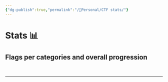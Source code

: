 ```yaml
---
{"dg-publish":true,"permalink":"/👀Personal/CTF stats/"}
---
```


# Stats 📊
## Flags per categories and overall progression

<script src="https://cdn.jsdelivr.net/npm/chart.js"></script>


<div>
  <canvas id="HistoChart"></canvas>
</div>

<br>

---

<br>

<div>
  <canvas id="NicePolarChart"></canvas>
</div>




<script>


const ctx = document.getElementById('NicePolarChart');

const data = [
	{rev:0, pwn:0, oth:0, osi:5, ste:0, pro:0, mis:6, web:0, cry:1, for:0},
	{rev:0, pwn:0, oth:0, osi:0, ste:0, pro:0, mis:0, web:0, cry:0, for:0},
	{rev:0, pwn:0, oth:0, osi:0, ste:0, pro:0, mis:1, web:0, cry:0, for:0},
	{rev:1, pwn:0, oth:0, osi:1, ste:0, pro:3, mis:0, web:2, cry:1, for:1},
	{rev:1, pwn:0, oth:0, osi:0, ste:0, pro:0, mis:1, web:0, cry:0, for:0},
	{rev:2, pwn:0, oth:0, osi:6, ste:0, pro:0, mis:3, web:0, cry:0, for:0},
	{rev:3, pwn:0, oth:0, osi:0, ste:2, pro:3, mis:3, web:3, cry:1, for:1},
	{rev:0, pwn:0, oth:1, osi:4, ste:0, pro:0, mis:1, web:0, cry:1, for:0},
	{rev:2, pwn:0, oth:0, osi:3, ste:0, pro:0, mis:3, web:0, cry:0, for:0}
]

let summedData = [0,0,0,0,0,0,0,0,0,0]
const ks = ['rev', 'pwn', 'oth', 'osi', 'ste', 'pro', 'mis', 'web', 'cry', 'for']
data.forEach((d) => {
	i=0
	ks.forEach((k) => {
		summedData[i] += d[k]
		i++
	})
})

const labels = ['Reverse', 'Pwn', 'Other', 'OSINT', 'Steg', 'Programming', 'Misc', 'Web', 'Crypto', 'Forensics']

const bkCols = ['#D741A7','#892C8D','#3A1772','#475898','#5398BE','#7BA6A6','#A3B38E','#F2CD5D','#E8B954','#DEA54B']


/*const chartData = {
  
};*/

new Chart(ctx, {
type: 'polarArea',
  data: {
	  labels: labels,
	  datasets: [{
		  label: 'Polar graph of flags per categories',
		  data: summedData,
		  backgroundColor: bkCols
	  }]
  }
})

//window.renderChart(chartData, this.container);

</script>






<script>


const ctxh = document.getElementById('HistoChart');

const datah = [
	{rev:0, pwn:0, oth:0, osi:5, ste:0, pro:0, mis:6, web:0, cry:1, for:0},
	{rev:0, pwn:0, oth:0, osi:0, ste:0, pro:0, mis:0, web:0, cry:0, for:0},
	{rev:0, pwn:0, oth:0, osi:0, ste:0, pro:0, mis:1, web:0, cry:0, for:0},
	{rev:1, pwn:0, oth:0, osi:1, ste:0, pro:3, mis:0, web:2, cry:1, for:1},
	{rev:1, pwn:0, oth:0, osi:0, ste:0, pro:0, mis:1, web:0, cry:0, for:0},
	{rev:2, pwn:0, oth:0, osi:6, ste:0, pro:0, mis:3, web:0, cry:0, for:0},
	{rev:3, pwn:0, oth:0, osi:0, ste:2, pro:3, mis:3, web:3, cry:1, for:1},
	{rev:0, pwn:0, oth:1, osi:4, ste:0, pro:0, mis:1, web:0, cry:1, for:0},
	{rev:2, pwn:0, oth:0, osi:3, ste:0, pro:0, mis:3, web:0, cry:0, for:0}
]

const labelsH = ['DownUnderCTF 2023','vsCTF 2023','MapleCTF 2023','ECW 2023','LakeCTF 2023', 'NewportBlakeCTF 2023', 'Hackday 2024', 'Hackday 2024 Finals', 'FCSC & Amateurs 2024'];


const dataH = {
  labels: labelsH,
  datasets: [
    {
      label: 'Reverse',
      data: datah,
      backgroundColor: '#D741A7',
      parsing: { xAxisKey: 'rev', yAxisKey: 'rev' }
    },
    {
      label: 'Pwn',
      data: datah,
      backgroundColor: '#892C8D',
      parsing: { xAxisKey: 'pwn', yAxisKey: 'pwn' }
    },
    {
      label: 'Other',
      data: datah,
      backgroundColor: '#3A1772',
      parsing: { xAxisKey: 'oth', yAxisKey: 'oth' }
    },
    {
      label: 'OSINT',
      data: datah,
      backgroundColor: '#475898',
      parsing: { xAxisKey: 'osi', yAxisKey: 'osi' }
    },
    {
      label: 'Steg',
      data: datah,
      backgroundColor: '#5398BE',
      parsing: { xAxisKey: 'ste', yAxisKey: 'ste' }
    },
    {
      label: 'Programming',
      data: datah,
      backgroundColor: '#7BA6A6',
      parsing: { xAxisKey: 'pro', yAxisKey: 'pro' }
    },
    {
      label: 'Misc',
      data: datah,
      backgroundColor: '#A3B38E',
      parsing: { xAxisKey: 'mis', yAxisKey: 'mis' }
    },
    {
      label: 'Web',
      data: datah,
      backgroundColor: '#F2CD5D',
      parsing: { xAxisKey: 'web', yAxisKey: 'web' }
    },
    {
      label: 'Crypto',
      data: datah,
      backgroundColor: '#E8B954',
      parsing: { xAxisKey: 'cry', yAxisKey: 'cry' }
    },
    {
      label: 'Forensics',
      data: datah,
      backgroundColor: '#DEA54B',
      parsing: { xAxisKey: 'for', yAxisKey: 'for' }
    }
  ]
};

  const options = {
    indexAxis: 'y',
    plugins: {
      legend: {
        position: 'bottom'
      }
    }
  };

  const marimekkoChart = new Chart(ctxh, {
    type: 'bar',
    data: dataH,
  });

</script>